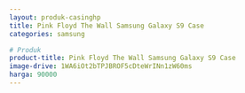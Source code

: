 ```yaml
---
layout: produk-casinghp
title: Pink Floyd The Wall Samsung Galaxy S9 Case
categories: samsung

# Produk
product-title: Pink Floyd The Wall Samsung Galaxy S9 Case
image-drive: 1WA6iOt2bTPJBROF5cDteWrINn1zW60ms
harga: 90000
---
```

